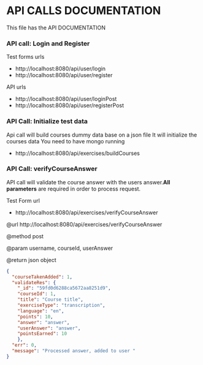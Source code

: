 # API CALLS DOCUMENTATION
This file has the API DOCUMENTATION

### API call: Login and Register
Test forms urls
- http://localhost:8080/api/user/login
- http://localhost:8080/api/user/register

API urls
- http://localhost:8080/api/user/loginPost
- http://localhost:8080/api/user/registerPost



### API Call: Initialize test data
Api call will build courses dummy data base on a json file
It will initialize the courses data
You need to have mongo running

- http://localhost:8080/api/exercises/buildCourses


### API Call: verifyCourseAnswer 
API call will validate the course answer with the users answer.**All parameters** are required in order to process request.

Test Form url
- http://localhost:8080/api/exercises/verifyCourseAnswer



@url http://localhost:8080/api/exercises/verifyCourseAnswer

@method post

@param username, courseId, userAnswer

@return json object

```json
{
  "courseTakenAdded": 1,
  "validateRes": {
    "_id": "59fd0d6288ca5672aa8251d9",
    "courseId": 1,
    "title": "Course title",
    "exerciseType": "transcription",
    "language": "en",
    "points": 10,
    "answer": "answer",
    "userAnswer": "answer",
    "pointsEarned": 10
    },
  "err": 0,
  "message": "Processed answer, added to user "
}
```
